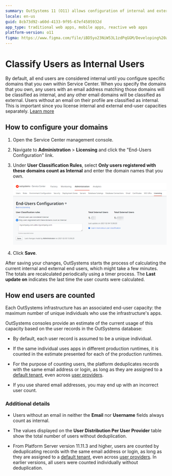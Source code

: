 ```yaml
---
summary: OutSystems 11 (O11) allows configuration of internal and external user classifications based on owned email domains within the Service Center.
locale: en-us
guid: 8cb73d92-a60d-4133-9f95-67ef4505932d
app_type: traditional web apps, mobile apps, reactive web apps
platform-version: o11
figma: https://www.figma.com/file/iBD5yo23NiW53L1zdPqGGM/Developing%20an%20Application?node-id=280:47
---
```


# Classify Users as Internal Users

By default, all end users are considered internal until you configure specific domains that you own within Service Center. When you specify the domains that you own, any users with an email address matching those domains will be classified as internal, and any other email domains will be classified as external. Users without an email on their profile are classified as internal. This is important since you license internal and external end-user capacities separately. [Learn more](intro.md)

## How to configure your domains

1. Open the Service Center management console.

1. Navigate to **Administration** > **Licensing** and click the "End-Users Configuration" link.

1. Under **User Classification Rules**, select **Only users registered with these domains count as Internal** and enter the domain names that you own. 

    ![Screenshot of Service Center showing the User Classification Rules section where domains are configured to classify internal users](images/sc-user-classification-rules.png "Service Center User Classification Rules Configuration")

1. Click **Save**.

After saving your changes, OutSystems starts the process of calculating the current internal and external end users, which might take a few minutes. The totals are recalculated periodically using a timer process. The **Last update on** indicates the last time the user counts were calculated.

## How end users are counted

Each OutSystems infrastructure has an associated end-user capacity: the maximum number of unique individuals who use the infrastructure's apps.

OutSystems consoles provide an estimate of the current usage of this capacity based on the user records in the OutSystems database:

* By default, each user record is assumed to be a unique individual.

* If the same individual uses apps in different production runtimes, it is counted in the estimate presented for each of the production runtimes.

* For the purpose of counting users, the platform deduplicates records with the same email address or login, as long as they are assigned to a [default tenant](https://success.outsystems.com/documentation/how_to_guides/development/how_to_build_a_multi_tenant_application/#multi-tenancy-in-outsystems-platform), even across [user providers](intro.md#User-providers).

* If you use shared email addresses, you may end up with an incorrect user count.

### Additional details

* Users without an email in neither the **Email** nor **Username** fields always count as internal.

* The values displayed on the **User Distribution Per User Provider** table show the total number of users without deduplication.

* From Platform Server version 11.11.3 and higher, users are counted by deduplicating records with the same email address or login, as long as they are assigned to a [default tenant](https://success.outsystems.com/documentation/how_to_guides/development/how_to_build_a_multi_tenant_application/#multi-tenancy-in-outsystems-platform), even across [user providers](intro.md#User-providers). In earlier versions, all users were counted individually without deduplication.
